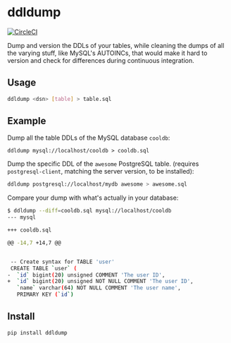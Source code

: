 # ddldump

[![CircleCI](https://circleci.com/gh/percolate/ddldump.svg?style=svg)](https://circleci.com/gh/percolate/ddldump)

Dump and version the DDLs of your tables, while cleaning the dumps of all the
varying stuff, like MySQL's AUTOINCs, that would make it hard to version and
check for differences during continuous integration.

## Usage

```bash
ddldump <dsn> [table] > table.sql
```

## Example

Dump all the table DDLs of the MySQL database `cooldb`:

```
ddldump mysql://localhost/cooldb > cooldb.sql
```

Dump the specific DDL of the `awesome` PostgreSQL table.
(requires `postgresql-client`, matching the server version, to be installed):

```bash
ddldump postgresql://localhost/mydb awesome > awesome.sql
```

Compare your dump with what's actually in your database:

```bash
$ ddldump --diff=cooldb.sql mysql://localhost/cooldb
--- mysql

+++ cooldb.sql

@@ -14,7 +14,7 @@


 -- Create syntax for TABLE 'user'
 CREATE TABLE `user` (
-  `id` bigint(20) unsigned COMMENT 'The user ID',
+  `id` bigint(20) unsigned NOT NULL COMMENT 'The user ID',
   `name` varchar(64) NOT NULL COMMENT 'The user name',
   PRIMARY KEY (`id`)
```

## Install

```bash
pip install ddldump
```
